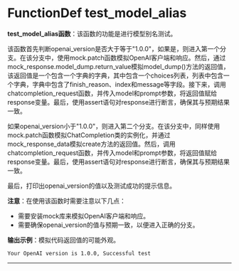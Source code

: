 # FunctionDef test_model_alias
**test_model_alias函数**：该函数的功能是进行模型别名测试。

该函数首先判断openai_version是否大于等于"1.0.0"，如果是，则进入第一个分支。在该分支中，使用mock.patch函数模拟OpenAI客户端和响应。然后，通过mock_response.model_dump.return_value模拟model_dump()方法的返回值，该返回值是一个包含一个字典的字典，其中包含一个choices列表，列表中包含一个字典，字典中包含了finish_reason、index和message等字段。接下来，调用chatcompletion_request函数，并传入model和prompt参数，将返回值赋给response变量。最后，使用assert语句对response进行断言，确保其与预期结果一致。

如果openai_version小于"1.0.0"，则进入第二个分支。在该分支中，同样使用mock.patch函数模拟ChatCompletion类的实例化，并通过mock_response_data模拟create方法的返回值。然后，调用chatcompletion_request函数，并传入model和prompt参数，将返回值赋给response变量。最后，使用assert语句对response进行断言，确保其与预期结果一致。

最后，打印出openai_version的值以及测试成功的提示信息。

**注意**：在使用该函数时需要注意以下几点：
- 需要安装mock库来模拟OpenAI客户端和响应。
- 需要确保openai_version的值与预期一致，以便进入正确的分支。

**输出示例**：模拟代码返回值的可能外观。
```
Your OpenAI version is 1.0.0, Successful test
```
***
